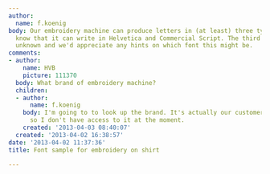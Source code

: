 ```yaml
---
author:
  name: f.koenig
body: Our embroidery machine can produce letters in (at least) three typefaces. We
  know that it can write in Helvetica and Commercial Script. The third typeface is
  unknown and we'd appreciate any hints on which font this might be.
comments:
- author:
    name: HVB
    picture: 111370
  body: What brand of embroidery machine?
  children:
  - author:
      name: f.koenig
    body: I'm going to to look up the brand. It's actually our customer's machine,
      so I don't have access to it at the moment.
    created: '2013-04-03 08:40:07'
  created: '2013-04-02 16:38:57'
date: '2013-04-02 11:37:36'
title: Font sample for embroidery on shirt

---
```

